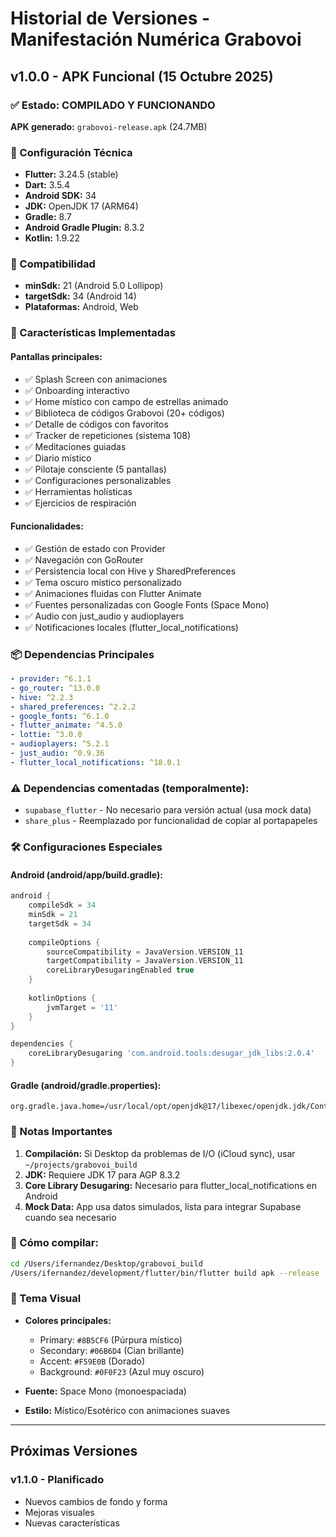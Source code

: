 # Historial de Versiones - Manifestación Numérica Grabovoi

## v1.0.0 - APK Funcional (15 Octubre 2025)

### ✅ Estado: COMPILADO Y FUNCIONANDO

**APK generado:** `grabovoi-release.apk` (24.7MB)

### 🔧 Configuración Técnica

- **Flutter:** 3.24.5 (stable)
- **Dart:** 3.5.4
- **Android SDK:** 34
- **JDK:** OpenJDK 17 (ARM64)
- **Gradle:** 8.7
- **Android Gradle Plugin:** 8.3.2
- **Kotlin:** 1.9.22

### 📱 Compatibilidad

- **minSdk:** 21 (Android 5.0 Lollipop)
- **targetSdk:** 34 (Android 14)
- **Plataformas:** Android, Web

### 🎯 Características Implementadas

#### Pantallas principales:
- ✅ Splash Screen con animaciones
- ✅ Onboarding interactivo
- ✅ Home místico con campo de estrellas animado
- ✅ Biblioteca de códigos Grabovoi (20+ códigos)
- ✅ Detalle de códigos con favoritos
- ✅ Tracker de repeticiones (sistema 108)
- ✅ Meditaciones guiadas
- ✅ Diario místico
- ✅ Pilotaje consciente (5 pantallas)
- ✅ Configuraciones personalizables
- ✅ Herramientas holísticas
- ✅ Ejercicios de respiración

#### Funcionalidades:
- ✅ Gestión de estado con Provider
- ✅ Navegación con GoRouter
- ✅ Persistencia local con Hive y SharedPreferences
- ✅ Tema oscuro místico personalizado
- ✅ Animaciones fluidas con Flutter Animate
- ✅ Fuentes personalizadas con Google Fonts (Space Mono)
- ✅ Audio con just_audio y audioplayers
- ✅ Notificaciones locales (flutter_local_notifications)

### 📦 Dependencias Principales

```yaml
- provider: ^6.1.1
- go_router: ^13.0.0
- hive: ^2.2.3
- shared_preferences: ^2.2.2
- google_fonts: ^6.1.0
- flutter_animate: ^4.5.0
- lottie: ^3.0.0
- audioplayers: ^5.2.1
- just_audio: ^0.9.36
- flutter_local_notifications: ^18.0.1
```

### ⚠️ Dependencias comentadas (temporalmente):
- `supabase_flutter` - No necesario para versión actual (usa mock data)
- `share_plus` - Reemplazado por funcionalidad de copiar al portapapeles

### 🛠️ Configuraciones Especiales

#### Android (android/app/build.gradle):
```gradle
android {
    compileSdk = 34
    minSdk = 21
    targetSdk = 34
    
    compileOptions {
        sourceCompatibility = JavaVersion.VERSION_11
        targetCompatibility = JavaVersion.VERSION_11
        coreLibraryDesugaringEnabled true
    }
    
    kotlinOptions {
        jvmTarget = '11'
    }
}

dependencies {
    coreLibraryDesugaring 'com.android.tools:desugar_jdk_libs:2.0.4'
}
```

#### Gradle (android/gradle.properties):
```properties
org.gradle.java.home=/usr/local/opt/openjdk@17/libexec/openjdk.jdk/Contents/Home
```

### 📝 Notas Importantes

1. **Compilación:** Si Desktop da problemas de I/O (iCloud sync), usar `~/projects/grabovoi_build`
2. **JDK:** Requiere JDK 17 para AGP 8.3.2
3. **Core Library Desugaring:** Necesario para flutter_local_notifications en Android
4. **Mock Data:** App usa datos simulados, lista para integrar Supabase cuando sea necesario

### 🚀 Cómo compilar:

```bash
cd /Users/ifernandez/Desktop/grabovoi_build
/Users/ifernandez/development/flutter/bin/flutter build apk --release
```

### 🎨 Tema Visual

- **Colores principales:**
  - Primary: `#8B5CF6` (Púrpura místico)
  - Secondary: `#06B6D4` (Cian brillante)
  - Accent: `#F59E0B` (Dorado)
  - Background: `#0F0F23` (Azul muy oscuro)

- **Fuente:** Space Mono (monoespaciada)
- **Estilo:** Místico/Esotérico con animaciones suaves

---

## Próximas Versiones

### v1.1.0 - Planificado
- Nuevos cambios de fondo y forma
- Mejoras visuales
- Nuevas características


